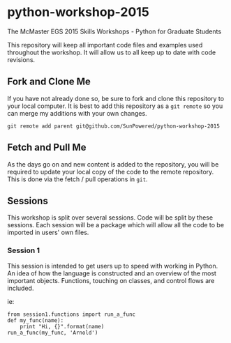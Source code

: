 # python-workshop-2015
The McMaster EGS 2015 Skills Workshops - Python for Graduate Students

This repository will keep all important code files and examples used throughout the workshop.  It will allow us to all keep up to date with code revisions.  

## Fork and Clone Me

If you have not already done so, be sure to fork and clone this repository to your local computer.  It is best to add this repository as a `git remote` so you can merge my additions with your own changes.

    git remote add parent git@github.com/SunPowered/python-workshop-2015

## Fetch and Pull Me

As the days go on and new content is added to the repository, you will be required to update your local copy of the code to the remote repository.  This is done via the fetch / pull operations in `git`.

## Sessions

This workshop is split over several sessions.  Code will be split by these sessions.  Each session will be a package which will allow all the code to be imported in users' own files.

### Session 1

This session is intended to get users up to speed with working in Python.  An idea of how the language is constructed and an overview of the most important objects.  Functions, touching on classes, and control flows are included. 

ie:

    from session1.functions import run_a_func
    def my_func(name):
        print "Hi, {}".format(name)
    run_a_func(my_func, 'Arnold')